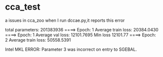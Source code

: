 # cca_test
a issues in cca_zoo
when I run dccae.py,it reports this error

total parameters:  201383936
====> Epoch: 1 Average train loss: 20384.0430
====> Epoch: 1 Average val loss: 12101.7695
Min loss 12101.77
====> Epoch: 2 Average train loss: 50558.5391

Intel MKL ERROR: Parameter 3 was incorrect on entry to SGEBAL.
